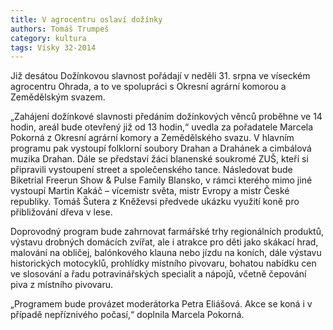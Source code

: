 ```yaml
---
title: V agrocentru oslaví dožínky
authors: Tomáš Trumpeš
category: kultura
tags: Vísky 32-2014 
---
```


Již desátou Dožínkovou slavnost pořádají v neděli 31. srpna ve víseckém agrocentru Ohrada, a to ve spolupráci s Okresní agrární komorou a Zemědělským svazem.

„Zahájení dožínkové slavnosti předáním dožínkových věnců proběhne ve 14 hodin, areál bude otevřený již od 13 hodin,“ uvedla za pořadatele Marcela Pokorná z Okresní agrární komory a Zemědělského svazu. V hlavním programu pak vystoupí folklorní soubory Drahan a Drahánek a cimbálová muzika Drahan. Dále se představí žáci blanenské soukromé ZUŠ, kteří si připravili vystoupení street a společenského tance. Následovat bude Biketrial Freerun Show & Pulse Family Blansko, v rámci kterého mimo jiné vystoupí Martin Kakáč – vícemistr světa, mistr Evropy a mistr České republiky. Tomáš Šutera z Kněževsi předvede ukázku využití koně pro přibližování dřeva v lese.

Doprovodný program bude zahrnovat farmářské trhy regionálních produktů, výstavu drobných domácích zvířat, ale i atrakce pro děti jako skákací hrad, malování na obličej, balónkového klauna nebo jízdu na koních, dále výstavu historických motocyklů, prohlídky místního pivovaru, bohatou nabídku cen ve slosování a řadu potravinářských specialit a nápojů, včetně čepování piva z místního pivovaru.

„Programem bude provázet moderátorka Petra Eliášová. Akce se koná i v případě nepříznivého počasí,“ doplnila Marcela Pokorná.